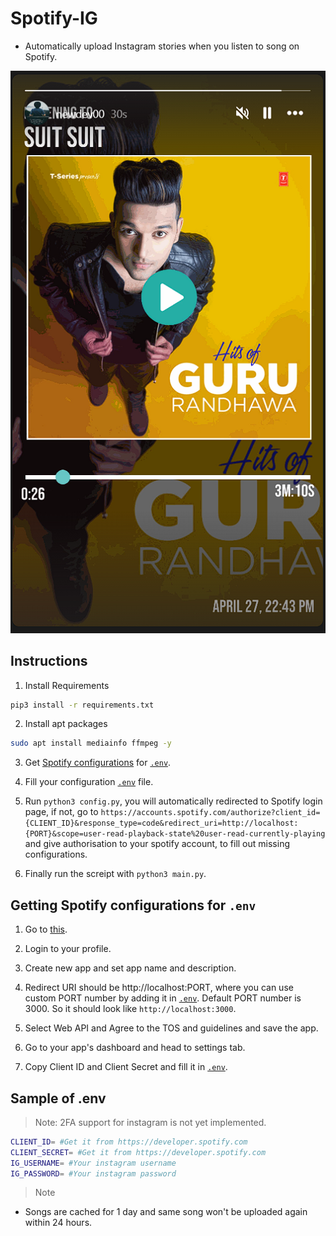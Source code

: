 # Spotify-IG

- Automatically upload Instagram stories when you listen to song on Spotify.

![](./ig.png)

## Instructions

1. Install Requirements

```bash
pip3 install -r requirements.txt
```

2. Install apt packages

```bash
sudo apt install mediainfo ffmpeg -y
```

3. Get [Spotify configurations](#getting-spotify-configurations-for-env) for [`.env`](#sample-of-env).

4. Fill your configuration [`.env`](#sample-of-env) file.

5. Run `python3 config.py`, you will automatically redirected to Spotify login page, if not, go to `https://accounts.spotify.com/authorize?client_id={CLIENT_ID}&response_type=code&redirect_uri=http://localhost:{PORT}&scope=user-read-playback-state%20user-read-currently-playing` and give authorisation to your spotify account, to fill out missing configurations.

6. Finally run the screipt with `python3 main.py`.

## Getting Spotify configurations for `.env`

1. Go to [this](https://developer.spotify.com/).

2. Login to your profile.

3. Create new app and set app name and description.

4. Redirect URI should be http://localhost:PORT, where you can use custom PORT number by adding it in [`.env`](#sample-of-env). Default PORT number is 3000. So it should look like `http://localhost:3000`.

5. Select Web API and Agree to the TOS and guidelines and save the app.

6. Go to your app's dashboard and head to settings tab.

7. Copy Client ID and Client Secret and fill it in [`.env`](#sample-of-env).

## Sample of .env

> Note: 2FA support for instagram is not yet implemented.

```bash
CLIENT_ID= #Get it from https://developer.spotify.com
CLIENT_SECRET= #Get it from https://developer.spotify.com
IG_USERNAME= #Your instagram username
IG_PASSWORD= #Your instagram password
```

> Note

- Songs are cached for 1 day and same song won't be uploaded again within 24 hours.
